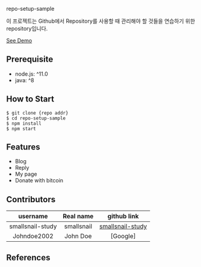 repo-setup-sample

이 프로젝트는 Github에서 Repository를 사용할 때 관리해야 할 것들을 연습하기 위한 repository입니다.

[See Demo](https://github.com/smallsnail-study/repo-setup-sample)

## Prerequisite

- node.js: ^11.0
- java: ^8

## How to Start

```shell
$ git clone {repo addr}
$ cd repo-setup-sample
$ npm install
$ npm start
```

## Features

- Blog
- Reply
- My page
- Donate with bitcoin

## Contributors

|username|Real name|github link|
|:--:|:--:|:--:|
|smallsnail-study|smallsnail|[smallsnail-study](https://github.com/smallsnail-study/repo-setup-sample)|
|Johndoe2002|John Doe|[Google]|(http://www.google.com)

## References
